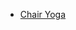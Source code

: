 - [Chair Yoga](https://yoga-go.io/payment-g15-golf19?branch-name=chair&test-name=go10yng&utm_source=google&utm_medium=cpc&campaign_id=21354539246&adgroup_id=21354539246&ad_id=21354539246&utm_term=&asset_group_id=6501734761&gclid=CjwKCAjwtNi0BhA1EiwAWZaANNoy_YBzvJQ5mgzYKw6TgxEEwjX3LKlVezQWVxrWEmkpxNiX2CfMexoCxxsQAvD_BwE)